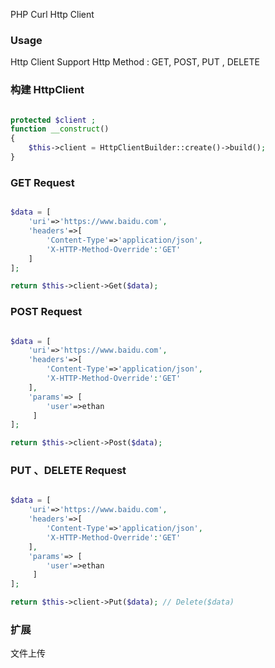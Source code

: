 PHP Curl Http Client

### Usage

Http Client Support Http Method : GET, POST, PUT , DELETE

### 构建 HttpClient

```php

protected $client ;
function __construct()
{
    $this->client = HttpClientBuilder::create()->build();
}

```

### GET Request

```php

$data = [
    'uri'=>'https://www.baidu.com',
    'headers'=>[
        'Content-Type'=>'application/json',
        'X-HTTP-Method-Override':'GET'
    ]
];

return $this->client->Get($data);

```

### POST Request

```php

$data = [
    'uri'=>'https://www.baidu.com',
    'headers'=>[
        'Content-Type'=>'application/json',
        'X-HTTP-Method-Override':'GET'
    ],
    'params'=> [
        'user'=>ethan
     ]
];

return $this->client->Post($data);

```

### PUT 、DELETE Request

```php

$data = [
    'uri'=>'https://www.baidu.com',
    'headers'=>[
        'Content-Type'=>'application/json',
        'X-HTTP-Method-Override':'GET'
    ],
    'params'=> [
        'user'=>ethan
     ]
];

return $this->client->Put($data); // Delete($data)

```

### 扩展
文件上传

